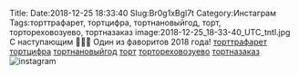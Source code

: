 Title:
Date:2018-12-25 18:33:40
Slug:Br0g1xBgl7t
Category:Инстаграм
Tags:торттрафарет, тортцифра, тортнановыйгод, торт, тортореховозуево, тортназаказ
image:2018-12-25_18-33-40_UTC_tntl.jpg
С наступающим 🎄🎁🎂
Один из фаворитов 2018 года!
[торттрафарет]({tag}торттрафарет) [тортцифра]({tag}тортцифра) [тортнановыйгод]({tag}тортнановыйгод) [торт]({tag}торт) [тортореховозуево]({tag}тортореховозуево) [тортназаказ]({tag}тортназаказ)
![instagram]({attach}images/2018-12-25_18-33-40_UTC.jpg)
